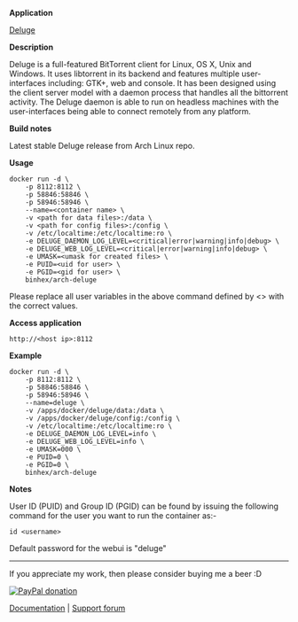 **Application**

[Deluge](http://deluge-torrent.org/)

**Description**

Deluge is a full-featured ​BitTorrent client for Linux, OS X, Unix and Windows. It uses ​libtorrent in its backend and features multiple user-interfaces including: GTK+, web and console. It has been designed using the client server model with a daemon process that handles all the bittorrent activity. The Deluge daemon is able to run on headless machines with the user-interfaces being able to connect remotely from any platform.

**Build notes**

Latest stable Deluge release from Arch Linux repo.

**Usage**
```
docker run -d \
    -p 8112:8112 \
    -p 58846:58846 \
    -p 58946:58946 \
    --name=<container name> \
    -v <path for data files>:/data \
    -v <path for config files>:/config \
    -v /etc/localtime:/etc/localtime:ro \
    -e DELUGE_DAEMON_LOG_LEVEL=<critical|error|warning|info|debug> \
    -e DELUGE_WEB_LOG_LEVEL=<critical|error|warning|info|debug> \
    -e UMASK=<umask for created files> \
    -e PUID=<uid for user> \
    -e PGID=<gid for user> \
    binhex/arch-deluge
```

Please replace all user variables in the above command defined by <> with the correct values.

**Access application**<br>

`http://<host ip>:8112`

**Example**
```
docker run -d \
    -p 8112:8112 \
    -p 58846:58846 \
    -p 58946:58946 \
    --name=deluge \
    -v /apps/docker/deluge/data:/data \
    -v /apps/docker/deluge/config:/config \
    -v /etc/localtime:/etc/localtime:ro \
    -e DELUGE_DAEMON_LOG_LEVEL=info \
    -e DELUGE_WEB_LOG_LEVEL=info \
    -e UMASK=000 \
    -e PUID=0 \
    -e PGID=0 \
    binhex/arch-deluge
```

**Notes**<br>

User ID (PUID) and Group ID (PGID) can be found by issuing the following command for the user you want to run the container as:-

```
id <username>
```

Default password for the webui is "deluge"
___
If you appreciate my work, then please consider buying me a beer  :D

[![PayPal donation](https://www.paypal.com/en_US/i/btn/btn_donate_SM.gif)](https://www.paypal.com/cgi-bin/webscr?cmd=_s-xclick&hosted_button_id=MM5E27UX6AUU4)

[Documentation](https://github.com/binhex/documentation) | [Support forum](http://lime-technology.com/forum/index.php?topic=45820.0)